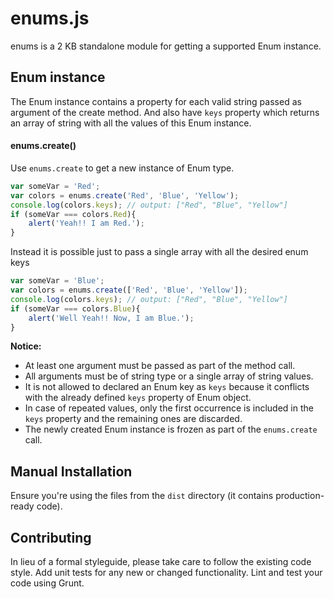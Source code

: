 # enums.js

enums is a 2 KB standalone module for getting a supported Enum instance.

## Enum instance
The Enum instance contains a property for each valid string passed as argument of the create method.
And also have `keys` property which returns an array of string with all the values of this Enum instance.


#### enums.create()
Use `enums.create` to get a new instance of Enum type.
```js
var someVar = 'Red';
var colors = enums.create('Red', 'Blue', 'Yellow');
console.log(colors.keys); // output: ["Red", "Blue", "Yellow"]
if (someVar === colors.Red){
    alert('Yeah!! I am Red.');
}
```
Instead it is possible just to pass a single array with all the desired enum keys
```js
var someVar = 'Blue';
var colors = enums.create(['Red', 'Blue', 'Yellow']);
console.log(colors.keys); // output: ["Red", "Blue", "Yellow"]
if (someVar === colors.Blue){
    alert('Well Yeah!! Now, I am Blue.');
}
```
**Notice:**
 - At least one argument must be passed as part of the method call.
 - All arguments must be of string type or a single array of string values.
 - It is not allowed to declared an Enum key as `keys` because it conflicts with the already defined `keys` property of Enum object.
 - In case of repeated values, only the first occurrence is included in the `keys` property and the remaining ones are discarded.
 - The newly created Enum instance is frozen as part of the `enums.create` call.

## Manual Installation
Ensure you're using the files from the `dist` directory (it contains production-ready code).

## Contributing
In lieu of a formal styleguide, please take care to follow the existing code style. Add unit tests for any new or changed functionality. Lint and test your code using Grunt.
